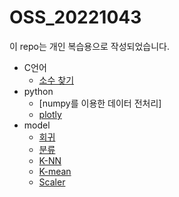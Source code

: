 # OSS_20221043

이 repo는 개인 복습용으로 작성되었습니다.

- C언어
    - [소수 찾기](https://github.com/kkamny/OSS_20221043/blob/main/C/a.c)
- python
    - [numpy를 이용한 데이터 전처리]
    - [plotly]()
- model
    - [회귀](https://github.com/kkamny/OSS_20221043/blob/main/model/1.%20Regression.ipynb)
    - [분류](https://github.com/kkamny/OSS_20221043/blob/main/model/2.%20Classification%20copy%202.ipynb)
    - [K-NN]()
    - [K-mean]()
    - [Scaler]()
    